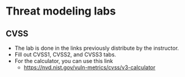 # Threat modeling labs

## CVSS

* The lab is done in the links previously distribute by the instructor.
* Fill out CVSS1, CVSS2, and CVSS3 tabs.
* For the calculator, you can use this link
  * https://nvd.nist.gov/vuln-metrics/cvss/v3-calculator